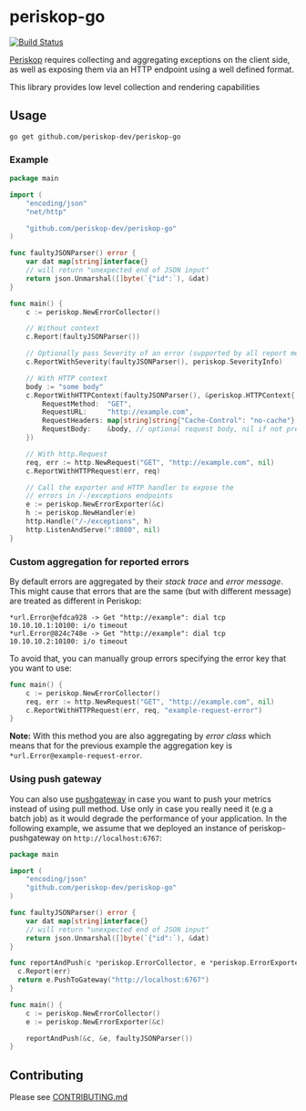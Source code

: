 # periskop-go

[![Build Status](https://api.cirrus-ci.com/github/periskop-dev/periskop-go.svg)](https://cirrus-ci.com/github/periskop-dev/periskop-go)

[Periskop](https://github.com/periskop-dev/periskop) requires collecting and aggregating exceptions on the client side,
as well as exposing them via an HTTP endpoint using a well defined format.

This library provides low level collection and rendering capabilities

## Usage

```
go get github.com/periskop-dev/periskop-go
```

### Example

```go
package main

import (
	"encoding/json"
	"net/http"

	"github.com/periskop-dev/periskop-go"
)

func faultyJSONParser() error {
	var dat map[string]interface{}
	// will return "unexpected end of JSON input"
	return json.Unmarshal([]byte(`{"id":`), &dat)
}

func main() {
	c := periskop.NewErrorCollector()

	// Without context
	c.Report(faultyJSONParser())

	// Optionally pass Severity of an error (supported by all report methods)
	c.ReportWithSeverity(faultyJSONParser(), periskop.SeverityInfo)

	// With HTTP context
	body := "some body"
	c.ReportWithHTTPContext(faultyJSONParser(), &periskop.HTTPContext{
		RequestMethod:  "GET",
		RequestURL:     "http://example.com",
		RequestHeaders: map[string]string{"Cache-Control": "no-cache"},
		RequestBody:    &body, // optional request body, nil if not present
	})

	// With http.Request
	req, err := http.NewRequest("GET", "http://example.com", nil)
	c.ReportWithHTTPRequest(err, req)

	// Call the exporter and HTTP handler to expose the
	// errors in /-/exceptions endpoints
	e := periskop.NewErrorExporter(&c)
	h := periskop.NewHandler(e)
	http.Handle("/-/exceptions", h)
	http.ListenAndServe(":8080", nil)
}
```

### Custom aggregation for reported errors

By default errors are aggregated by their _stack trace_ and _error message_. This might cause that errors that are the same (but with different message) are treated as different in Periskop:

```
*url.Error@efdca928 -> Get "http://example": dial tcp 10.10.10.1:10100: i/o timeout
*url.Error@824c748e -> Get "http://example": dial tcp 10.10.10.2:10100: i/o timeout
```

To avoid that, you can manually group errors specifying the error key that you want to use:

```go
func main() {
	c := periskop.NewErrorCollector()
	req, err := http.NewRequest("GET", "http://example.com", nil)
	c.ReportWithHTTPRequest(err, req, "example-request-error")
}
```
__Note:__ With this method you are also aggregating by _error class_ which means that for the previous example the aggregation key is `*url.Error@example-request-error`.

### Using push gateway

You can also use [pushgateway](https://github.com/periskop-dev/periskop-pushgateway) in case you want to push your metrics instead of using pull method. Use only in case you really need it (e.g a batch job) as it would degrade the performance of your application. In the following example, we assume that we deployed an instance of periskop-pushgateway on `http://localhost:6767`:

```go
package main

import (
	"encoding/json"
	"github.com/periskop-dev/periskop-go"
)

func faultyJSONParser() error {
	var dat map[string]interface{}
	// will return "unexpected end of JSON input"
	return json.Unmarshal([]byte(`{"id":`), &dat)
}

func reportAndPush(c *periskop.ErrorCollector, e *periskop.ErrorExporter, err error) error {
  c.Report(err)
  return e.PushToGateway("http://localhost:6767")
}

func main() {
	c := periskop.NewErrorCollector()
	e := periskop.NewErrorExporter(&c)

	reportAndPush(&c, &e, faultyJSONParser())
}
```

## Contributing

Please see [CONTRIBUTING.md](CONTRIBUTING.md)
